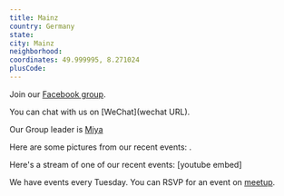 ```yaml
---
title: Mainz
country: Germany
state: 
city: Mainz
neighborhood: 
coordinates: 49.999995, 8.271024
plusCode:
---
```

Join our [Facebook group](https://www.facebook.com/groups/free.code.camp.mainz).

You can chat with us on [WeChat](wechat URL).

Our Group leader is [Miya](freecodecamp.org/miya)

Here are some pictures from our recent events:
![]().

Here's a stream of one of our recent events:
[youtube embed]

We have events every Tuesday. You can RSVP for an event on [meetup](meetupurl).
